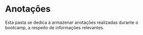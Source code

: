 # Anotações

Esta pasta se dedica à armazenar anotações realizadas durante o bootcamp, a respeito de informações relevantes.
